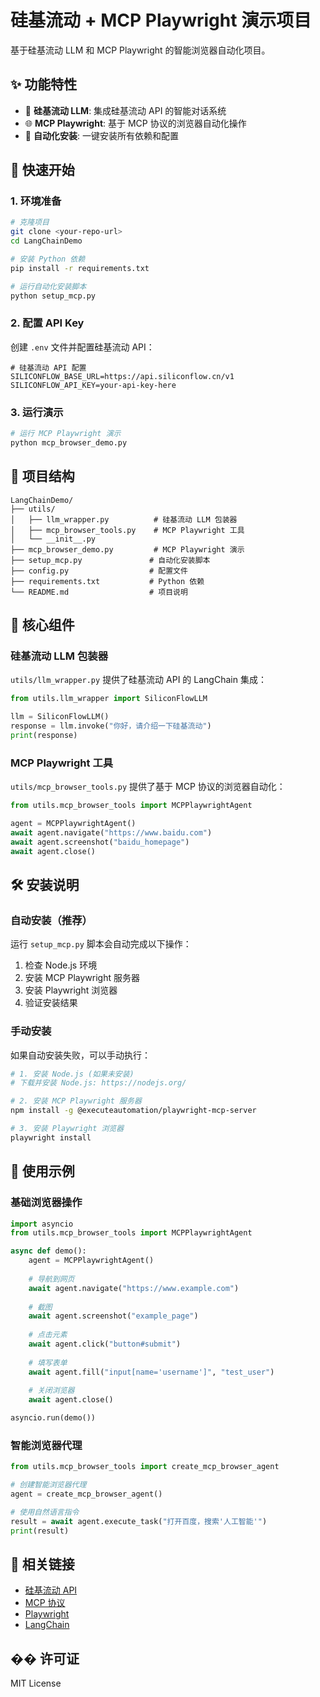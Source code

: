 # 硅基流动 + MCP Playwright 演示项目

基于硅基流动 LLM 和 MCP Playwright 的智能浏览器自动化项目。

## ✨ 功能特性

- 🤖 **硅基流动 LLM**: 集成硅基流动 API 的智能对话系统
- 🌐 **MCP Playwright**: 基于 MCP 协议的浏览器自动化操作
- 🔧 **自动化安装**: 一键安装所有依赖和配置

## 🚀 快速开始

### 1. 环境准备

```bash
# 克隆项目
git clone <your-repo-url>
cd LangChainDemo

# 安装 Python 依赖
pip install -r requirements.txt

# 运行自动化安装脚本
python setup_mcp.py
```

### 2. 配置 API Key

创建 `.env` 文件并配置硅基流动 API：

```env
# 硅基流动 API 配置
SILICONFLOW_BASE_URL=https://api.siliconflow.cn/v1
SILICONFLOW_API_KEY=your-api-key-here
```

### 3. 运行演示

```bash
# 运行 MCP Playwright 演示
python mcp_browser_demo.py
```

## 📁 项目结构

```
LangChainDemo/
├── utils/
│   ├── llm_wrapper.py          # 硅基流动 LLM 包装器
│   ├── mcp_browser_tools.py    # MCP Playwright 工具
│   └── __init__.py
├── mcp_browser_demo.py         # MCP Playwright 演示
├── setup_mcp.py               # 自动化安装脚本
├── config.py                  # 配置文件
├── requirements.txt           # Python 依赖
└── README.md                  # 项目说明
```

## 🔧 核心组件

### 硅基流动 LLM 包装器

`utils/llm_wrapper.py` 提供了硅基流动 API 的 LangChain 集成：

```python
from utils.llm_wrapper import SiliconFlowLLM

llm = SiliconFlowLLM()
response = llm.invoke("你好，请介绍一下硅基流动")
print(response)
```

### MCP Playwright 工具

`utils/mcp_browser_tools.py` 提供了基于 MCP 协议的浏览器自动化：

```python
from utils.mcp_browser_tools import MCPPlaywrightAgent

agent = MCPPlaywrightAgent()
await agent.navigate("https://www.baidu.com")
await agent.screenshot("baidu_homepage")
await agent.close()
```

## 🛠️ 安装说明

### 自动安装（推荐）

运行 `setup_mcp.py` 脚本会自动完成以下操作：

1. 检查 Node.js 环境
2. 安装 MCP Playwright 服务器
3. 安装 Playwright 浏览器
4. 验证安装结果

### 手动安装

如果自动安装失败，可以手动执行：

```bash
# 1. 安装 Node.js (如果未安装)
# 下载并安装 Node.js: https://nodejs.org/

# 2. 安装 MCP Playwright 服务器
npm install -g @executeautomation/playwright-mcp-server

# 3. 安装 Playwright 浏览器
playwright install
```

## 📖 使用示例

### 基础浏览器操作

```python
import asyncio
from utils.mcp_browser_tools import MCPPlaywrightAgent

async def demo():
    agent = MCPPlaywrightAgent()
    
    # 导航到网页
    await agent.navigate("https://www.example.com")
    
    # 截图
    await agent.screenshot("example_page")
    
    # 点击元素
    await agent.click("button#submit")
    
    # 填写表单
    await agent.fill("input[name='username']", "test_user")
    
    # 关闭浏览器
    await agent.close()

asyncio.run(demo())
```

### 智能浏览器代理

```python
from utils.mcp_browser_tools import create_mcp_browser_agent

# 创建智能浏览器代理
agent = create_mcp_browser_agent()

# 使用自然语言指令
result = await agent.execute_task("打开百度，搜索'人工智能'")
print(result)
```

## 🔗 相关链接

- [硅基流动 API](https://siliconflow.cn/)
- [MCP 协议](https://modelcontextprotocol.io/)
- [Playwright](https://playwright.dev/)
- [LangChain](https://langchain.com/)

## �� 许可证

MIT License
